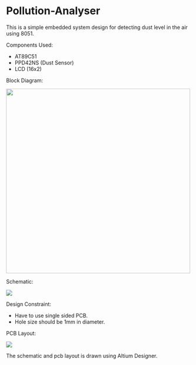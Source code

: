 # Pollution-Analyser

This is a simple embedded system design for detecting dust level in the air using 8051.

Components Used:
  * AT89C51
  * PPD42NS (Dust Sensor)
  * LCD (16x2)

Block Diagram:

<img src="https://user-images.githubusercontent.com/56364127/100448099-cb30b180-30d7-11eb-9fe0-fb28b00be19d.png" width='500'>

Schematic:

<img src="https://user-images.githubusercontent.com/56364127/100448602-8d805880-30d8-11eb-9451-6e0d8a3db41a.jpg">

Design Constraint:
  * Have to use single sided PCB.
  * Hole size should be 1mm in diameter.

PCB Layout:

<img src="https://user-images.githubusercontent.com/56364127/100449351-c4a33980-30d9-11eb-81f8-3d42a7a2131d.png">

The schematic and pcb layout is drawn using Altium Designer.
